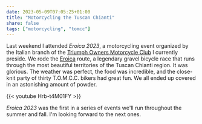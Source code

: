 ```yaml
---
date: 2023-05-09T07:05:25+01:00
title: "Motorcycling the Tuscan Chianti"
share: false
tags: ["motorcycling", "tomcc"]
---
```

Last weekend I attended *Eroica 2023*, a motorcycling event organized by the Italian branch of the [Triumph Owners
Motorcycle Club][2] I currently preside. We rode the [Eroica][1] route, a legendary gravel bicycle race that runs
through the most beautiful territories of the Tuscan Chianti region. It was glorious. The weather was perfect, the food
was incredible, and the close-knit party of thirty T.O.M.C.C. bikers had great fun. We all ended up covered in an
astonishing amount of powder.

{{< youtube Hrb-t4M01FY >}}

*Eroica 2023* was the first in a series of events we'll run throughout the summer and fall. I'm looking forward to the
next ones.



 [1]: https://eroica.cc/en
 [2]: https:/tomccitalia.org
 [rss]: https://nicolaiarocci.com/index.xml
 [m]: https://fosstodon.org/@nicola
 [nl]: https://buttondown.email/nicolaiarocci
